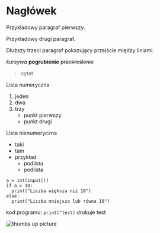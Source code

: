 # Nagłówek

Przykładowy paragraf pierwszy.

Przykładowy drugi paragraf.

Dłuższy trzeci paragraf
pokazujący przejście między liniami.

*kursywa* **pogrubienie** ~~przekreślenie~~

>cytat

Lista numeryczna
1. jeden
2. dwa
3. trzy
   - punkt pierwszy
   - punkt drugi

Lista nienumeryczna
- taki
- tam
- przykład
  + podlista
  + podlista

```
a = int(input())
if a > 10:
  print("Liczba większa niż 10")
else:
  print("Liczba mniejsza lub równa 10")
```

kod programu: `print("test)` drukuje test

![thumbs up picture](https://freepngimg.com/thumb/ok/4-2-ok-download-png.png)





